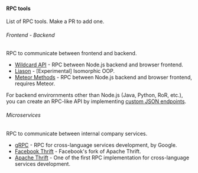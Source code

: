 #### RPC tools

List of RPC tools. Make a PR to add one.

###### Frontend - Backend

RPC to communicate between frontend and backend.

- [Wildcard API](https://github.com/reframejs/wildcard-api#readme) - RPC between Node.js backend and browser frontend.
- [Liason](https://github.com/liaisonjs/liaison#readme) - [Experimental] Isomorphic OOP.
- [Meteor Methods](https://guide.meteor.com/methods.html) - RPC between Node.js backend and browser frontend, requires Meteor.

For backend envirornments other than Node.js (Java, Python, RoR, etc.),
you can create an RPC-like API by implementing
[custom JSON endpoints](/docs/blog/rest-rpc.md#custom-json-endpoints).

###### Microservices

RPC to communicate between internal company services.

- [gRPC](https://github.com/grpc/grpc#readme) - RPC for cross-language services development, by Google.
- [Facebook Thrift](https://github.com/facebook/fbthrift#readme) - Facebook's fork of Apache Thrift.
- [Apache Thrift](https://github.com/apache/thrift#readme) - One of the first RPC implementation for cross-language services development.


